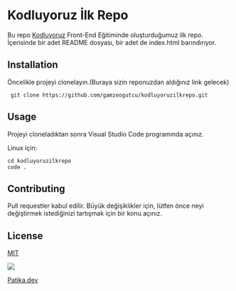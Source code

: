 # Kodluyoruz İlk Repo
Bu repo [Kodluyoruz](https://www.kodluyoruz.org/) Front-End Eğitiminde oluşturduğumuz ilk repo. İçerisinde bir adet README dosyası, bir adet de index.html barındırıyor. 


## Installation

Öncelikle projeyi clonelayın.(Buraya sizin reponuzdan aldığınız link gelecek)

 
```git
 git clone https://github.com/gamzeogutcu/kodluyoruzilkrepo.git 
 ```


## Usage

Projeyi cloneladıktan sonra Visual Studio Code programında açınız.

Linux için:

```linux
cd kodluyoruzilkrepo
code .
```


## Contributing

Pull requestler kabul edilir. Büyük değişiklikler için, lütfen önce neyi değiştirmek istediğinizi tartışmak için bir konu açınız.


## License

[MIT](https://choosealicense.com/licenses/mit/)

![](https://resmim.net/cdn/2022/04/21/ENeGC.png)

[Patika.dev](https://www.patika.dev/tr)

